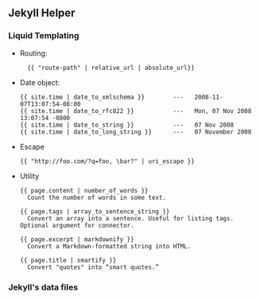 ## Jekyll Helper



### Liquid Templating

* Routing: 

  ```
  	{{ "route-path" | relative_url | absolute_url}}
  ```

* Date object:

  ```
  {{ site.time | date_to_xmlschema }}        ---   2008-11-07T13:07:54-08:00
  {{ site.time | date_to_rfc822 }}           ---   Mon, 07 Nov 2008 13:07:54 -0800
  {{ site.time | date_to_string }}           ---   07 Nov 2008
  {{ site.time | date_to_long_string }}      ---   07 November 2008
  ```

* Escape

  ```
  {{ "http://foo.com/?q=foo, \bar?" | uri_escape }}
  ```

* Utility

  ```
  {{ page.content | number_of_words }}
  	Count the number of words in some text.
  	
  {{ page.tags | array_to_sentence_string }}
  	Convert an array into a sentence. Useful for listing tags. Optional argument for connector.

  {{ page.excerpt | markdownify }}
  	Convert a Markdown-formatted string into HTML.

  {{ page.title | smartify }}
  	Convert "quotes" into “smart quotes.”
  ```



### Jekyll's data files

